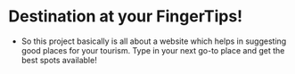 # Destination at your FingerTips!
- So this project basically is all about a website which helps in suggesting good places for your tourism. Type in your next go-to place and get the best spots available!
